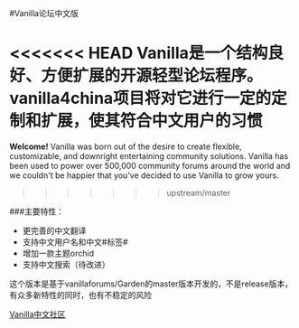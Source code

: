 #Vanilla论坛中文版

<<<<<<< HEAD
Vanilla是一个结构良好、方便扩展的开源轻型论坛程序。vanilla4china项目将对它进行一定的定制和扩展，使其符合中文用户的习惯
=======
**Welcome!** Vanilla was born out of the desire to create flexible, customizable, and downright entertaining community solutions. Vanilla has been used to power over 500,000 community forums around the world and we couldn't be happier that you've decided to use Vanilla to grow yours.
>>>>>>> upstream/master

###主要特性：
*   更完善的中文翻译
*   支持中文用户名和中文#标签#
*   增加一款主题orchid
*   支持中文搜索（待改进）

这个版本是基于vanillaforums/Garden的master版本开发的，不是release版本，有众多新特性的同时，也有不稳定的风险

[Vanilla中文社区](http://vanillaforums.cn)

